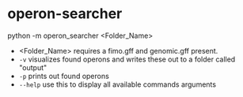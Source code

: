 # operon-searcher

python -m operon_searcher <Folder_Name>
- <Folder_Name> requires a fimo.gff and genomic.gff present.
- `-v` visualizes found operons and writes these out to a folder called "output"
- `-p` prints out found operons
- `--help` use this to display all available commands arguments
